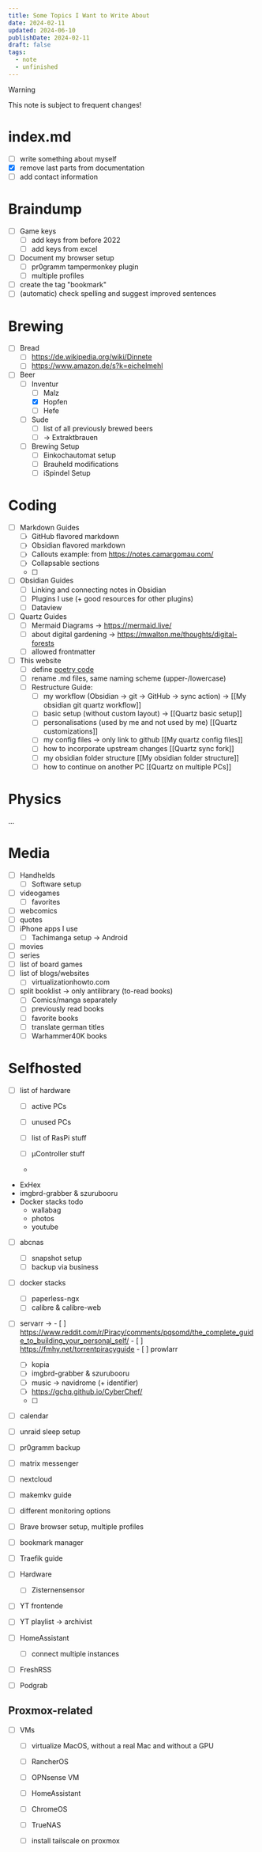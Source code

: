 ```yaml
---
title: Some Topics I Want to Write About
date: 2024-02-11
updated: 2024-06-10
publishDate: 2024-02-11
draft: false
tags:
  - note
  - unfinished
---
```


> [!warning]
> This note is subject to frequent changes!
 
# index.md

- [ ] write something about myself
- [x] remove last parts from documentation
- [ ] add contact information

# Braindump

- [ ] Game keys
	- [ ] add keys from before 2022
	- [ ] add keys from excel
- [ ] Document my browser setup
	- [ ] pr0gramm tampermonkey plugin
	- [ ] multiple profiles
- [ ] create the tag "bookmark"
- [ ] (automatic) check spelling and suggest improved sentences

# Brewing

- [ ] Bread
	- [ ] https://de.wikipedia.org/wiki/Dinnete
	- [ ] https://www.amazon.de/s?k=eichelmehl
- [ ] Beer
	- [ ] Inventur
		- [ ] Malz
		- [x] Hopfen
		- [ ] Hefe
	- [ ] Sude
		- [ ]  list of all previously brewed beers
		- [ ] -> Extraktbrauen
	- [ ] Brewing Setup
		- [ ] Einkochautomat setup
		- [ ] Brauheld modifications
		- [ ] iSpindel Setup

# Coding

- [ ] Markdown Guides
	- [ ] GitHub flavored markdown
	- [ ] Obsidian flavored markdown
	- [ ] Callouts example: from https://notes.camargomau.com/
	- [ ] Collapsable sections
	- [ ] 
- [ ] Obsidian Guides
	- [ ] Linking and connecting notes in Obsidian
	- [ ] Plugins I use (+ good resources for other plugins)
	- [ ] Dataview
- [ ] Quartz Guides
	- [ ] Mermaid Diagrams -> https://mermaid.live/
	- [ ] about digital gardening -> https://mwalton.me/thoughts/digital-forests
	- [ ] allowed frontmatter
- [ ] This website
	- [ ] define [poetry code](https://github.com/search?q=repo%3Ajackyzha0%2Fjackyzha0.github.io%20poetry&type=code)
	- [ ] rename .md files, same naming scheme (upper-/lowercase)
	- [ ] Restructure Guide:
		- [ ] my workflow (Obsidian -> git -> GitHub -> sync action) -> [[My obsidian git quartz workflow]]
		- [ ] basic setup (without custom layout) -> [[Quartz basic setup]]
		- [ ] personalisations (used by me and not used by me) [[Quartz customizations]]
		- [ ] my config files -> only link to github [[My quartz config files]]
		- [ ] how to incorporate upstream changes [[Quartz sync fork]]
		- [ ] my obsidian folder structure [[My obsidian folder structure]]
		- [ ] how to continue on another PC [[Quartz on multiple PCs]]

# Physics

...

# Media

- [ ] Handhelds
	- [ ] Software setup
- [ ] videogames
	- [ ] favorites
- [ ] webcomics
- [ ] quotes
- [ ] iPhone apps I use
	- [ ] Tachimanga setup -> Android
- [ ] movies
- [ ] series
- [ ] list of board games
- [ ] list of blogs/websites
	- [ ] virtualizationhowto.com
- [ ] split booklist -> only antilibrary (to-read books)
	- [ ] Comics/manga separately
	- [ ] previously read books
	- [ ] favorite books
	- [ ] translate german titles
	- [ ] Warhammer40K books

# Selfhosted

- [ ] list of hardware
	- [ ] active PCs
	- [ ] unused PCs
	- [ ] list of RasPi stuff
	- [ ] µController stuff


   - 
- ExHex
- imgbrd-grabber & szurubooru
- Docker stacks todo
   - wallabag
   - photos
   - youtube


- [ ] abcnas
	- [ ] snapshot setup
	- [ ] backup via business
- [ ] docker stacks
	- [ ] paperless-ngx
	- [ ] calibre & calibre-web
- [ ] servarr -> 
		- [ ] https://www.reddit.com/r/Piracy/comments/pqsomd/the_complete_guide_to_building_your_personal_self/
		- [ ] https://fmhy.net/torrentpiracyguide
		- [ ] prowlarr
	- [ ] kopia
	- [ ] imgbrd-grabber & szurubooru
	- [ ] music -> navidrome (+ identifier)
	- [ ] https://gchq.github.io/CyberChef/
	- [ ] 
- [ ] calendar
- [ ] unraid sleep setup
- [ ] pr0gramm backup
- [ ] matrix messenger
- [ ] nextcloud
- [ ] makemkv guide

- [ ] different monitoring options
- [ ] Brave browser setup, multiple profiles
- [ ] bookmark manager
- [ ] Traefik guide
- [ ] Hardware
	- [ ] Zisternensensor
- [ ] YT frontende
- [ ] YT playlist -> archivist
- [ ] HomeAssistant
	- [ ] connect multiple instances
- [ ] FreshRSS
- [ ] Podgrab



## Proxmox-related

- [ ] VMs
	- [ ] virtualize MacOS, without  a real Mac and without a GPU
	- [ ] RancherOS
	- [ ] OPNsense VM
	- [ ] HomeAssistant
	- [ ] ChromeOS
	- [ ] TrueNAS
	- [ ] install tailscale on proxmox

